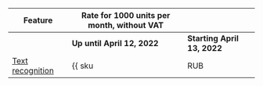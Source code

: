 | Feature | Rate for 1000 units per month, without VAT | | 
| ----- | ----- | ---- |
| | **Up until April 12, 2022** | **Starting  April 13, 2022** |
| [Text recognition](../../vision/concepts/ocr/index.md) | {{ sku|RUB|ai.vision.text_detection|string }} | ₽130.00 |

